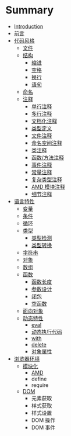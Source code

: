 # Summary

* [Introduction](README.md)
* [前言](chapter1.md)
* [代码风格](dai_ma_feng_ge.md)
   * [文件](21_wen_jian.md)
   * [结构](22_jie_gou.md)
       * [缩进](221_suo_jin.md)
       * [空格](222_kong_ge.md)
       * [换行](223_huan_xing.md)
       * [语句](224_yu_ju.md)
   * [命名](23_ming_ming.md)
   * [注释](24_zhu_shi.md)
       * [单行注释](dan_xing_zhu_shi.md)
       * [多行注释](duo_xing_zhu_shi.md)
       * [文档化注释](wen_dang_hua_zhu_shi.md)
       * [类型定义](lei_xing_ding_yi.md)
       * [文件注释](wen_jian_zhu_shi.md)
       * [命名空间注释](ming_ming_kong_jian_zhu_shi.md)
       * [类注释](lei_zhu_shi.md)
       * [函数/方法注释](han_6570_fang_fa_zhu_shi.md)
       * [事件注释](shi_jian_zhu_shi.md)
       * [常量注释](chang_liang_zhu_shi.md)
       * [复杂类型注释](fu_za_lei_xing_zhu_shi.md)
       * [AMD 模块注释](amd_mo_kuai_zhu_shi.md)
       * [细节注释](xi_jie_zhu_shi.md)
* [语言特性](yu_yan_te_xing.md)
   * [变量](bian_liang.md)
   * [条件](tiao_jian.md)
   * [循环](xun_huan.md)
   * [类型](lei_xing.md)
       * [类型检测](lei_xing_jian_ce.md)
       * [类型转换](lei_xing_zhuan_huan.md)
   * [字符串](zi_fu_chuan.md)
   * [对象](dui_xiang.md)
   * [数组](shu_zu.md)
   * [函数](han_shu.md)
       * [函数长度](han_shu_chang_du.md)
       * [参数设计](can_shu_she_ji.md)
       * [闭包](bi_bao.md)
       * [空函数](kong_han_shu.md)
   * [面向对象](mian_xiang_dui_xiang.md)
   * [动态特性](dong_tai_te_xing.md)
       * [eval](eval.md)
       * [动态执行代码](dong_tai_zhi_xing_dai_ma.md)
       * [with](with.md)
       * [delete](delete.md)
       * [对象属性](dui_xiang_shu_xing.md)
* [浏览器环境](liu_lan_qi_huan_jing.md)
   * [模块化](mo_kuai_hua.md)
       * [AMD](amd.md)
       * define
       * require
   * [DOM](dom.md)
       * 元素获取
       * 样式获取
       * 样式设置
       * DOM 操作
       * DOM 事件

